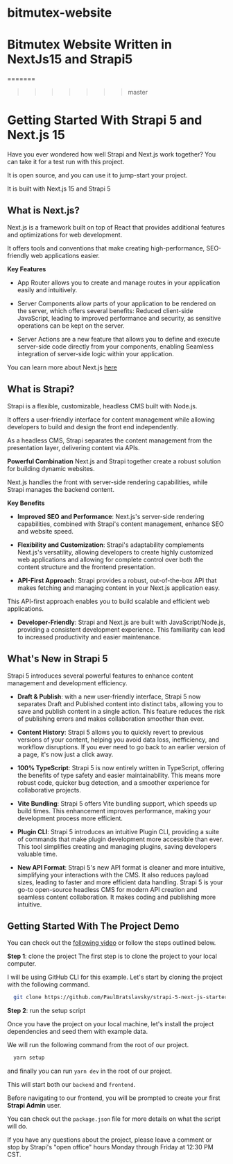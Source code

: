# bitmutex-website
Bitmutex Website Written in NextJs15 and Strapi5
=======
=======
>>>>>>> master
# Getting Started With Strapi 5 and Next.js 15 

Have you ever wondered how well Strapi and Next.js work together? You can take it for a test run with this project.

It is open source, and you can use it to jump-start your project.

It is built with Next.js 15 and Strapi 5 

## What is Next.js?
Next.js is a framework built on top of React that provides additional features and optimizations for web development. 

It offers tools and conventions that make creating high-performance, SEO-friendly web applications easier.

**Key Features**
- App Router allows you to create and manage routes in your application easily and intuitively.

- Server Components allow parts of your application to be rendered on the server, which offers several benefits: Reduced client-side JavaScript, leading to improved performance and security, as sensitive operations can be kept on the server.

- Server Actions are a new feature that allows you to define and execute server-side code directly from your components, enabling Seamless integration of server-side logic within your application.

You can learn more about Next.js [here](https://nextjs.org/docs)

## What is Strapi?
Strapi is a flexible, customizable, headless CMS built with Node.js.

It offers a user-friendly interface for content management while allowing developers to build and design the front end independently. 

As a headless CMS, Strapi separates the content management from the presentation layer, delivering content via APIs.

**Powerful Combination**
Next.js and Strapi together create a robust solution for building dynamic websites. 

Next.js handles the front with server-side rendering capabilities, while Strapi manages the backend content.

**Key Benefits**

- **Improved SEO and Performance**: Next.js's server-side rendering capabilities, combined with Strapi's content management, enhance SEO and website speed. 

- **Flexibility and Customization**: Strapi's adaptability complements Next.js's versatility, allowing developers to create highly customized web applications and allowing for complete control over both the content structure and the frontend presentation.

- **API-First Approach**: Strapi provides a robust, out-of-the-box API that makes fetching and managing content in your Next.js application easy. 

This API-first approach enables you to build scalable and efficient web applications.

- **Developer-Friendly**: Strapi and Next.js are built with JavaScript/Node.js, providing a consistent development experience. This familiarity can lead to increased productivity and easier maintenance.

## What's New in Strapi 5
Strapi 5 introduces several powerful features to enhance content management and development efficiency.

- **Draft & Publish**: with a new user-friendly interface, Strapi 5 now separates Draft and Published content into distinct tabs, allowing you to save and publish content in a single action. This feature reduces the risk of publishing errors and makes collaboration smoother than ever.

- **Content History**: Strapi 5 allows you to quickly revert to previous versions of your content, helping you avoid data loss, inefficiency, and workflow disruptions. If you ever need to go back to an earlier version of a page, it's now just a click away.

- **100% TypeScript**: Strapi 5 is now entirely written in TypeScript, offering the benefits of type safety and easier maintainability. This means more robust code, quicker bug detection, and a smoother experience for collaborative projects.

- **Vite Bundling**: Strapi 5 offers Vite bundling support, which speeds up build times. This enhancement improves performance, making your development process more efficient.

- **Plugin CLI**: Strapi 5 introduces an intuitive Plugin CLI, providing a suite of commands that make plugin development more accessible than ever. This tool simplifies creating and managing plugins, saving developers valuable time.

- **New API Format**: Strapi 5's new API format is cleaner and more intuitive, simplifying your interactions with the CMS. It also reduces payload sizes, leading to faster and more efficient data handling.
Strapi 5 is your go-to open-source headless CMS for modern API creation and seamless content collaboration. It makes coding and publishing more intuitive.


## Getting Started With The Project Demo

You can check out the [following video](https://www.youtube.com/watch?v=RSdRM4gw218) or follow the steps outlined below.

**Step 1**: clone the project
The first step is to clone the project to your local computer.

I will be using GitHub CLI for this example. Let's start by cloning the project with the following command.

``` bash
  git clone https://github.com/PaulBratslavsky/strapi-5-next-js-starter-project.git
```
**Step 2**: run the setup script

Once you have the project on your local machine, let's install the project dependencies and seed them with example data.

We will run the following command from the root of our project.

``` bash
  yarn setup
```

and finally you can run `yarn dev` in the root of our project.

This will start both our `backend` and `frontend`.

Before navigating to our frontend, you will be prompted to create your first **Strapi Admin** user.

You can check out the `package.json` file for more details on what the script will do.

If you have any questions about the project, please leave a comment or stop by Strapi's "open office" hours Monday through Friday at 12:30 PM CST. 

